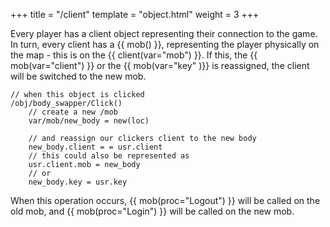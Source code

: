 +++
title = "/client"
template = "object.html"
weight = 3
+++

Every player has a client object representing their connection to the game. In turn, every client has a {{ mob() }}, representing the player physically on the map - this is on the {{ client(var="mob") }}. If this, the {{ mob(var="client") }} or the {{ mob(var="key" )}} is reassigned, the client will be switched to the new mob.

```dm
// when this object is clicked
/obj/body_swapper/Click() 
    // create a new /mob
    var/mob/new_body = new(loc) 

    // and reassign our clickers client to the new body
    new_body.client = = usr.client 
    // this could also be represented as
    usr.client.mob = new_body
    // or
    new_body.key = usr.key
```

When this operation occurs, {{ mob(proc="Logout") }} will be called on the old mob, and {{ mob(proc="Login") }} will be called on the new mob.